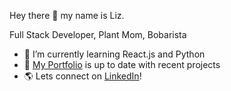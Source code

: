 Hey there 👋 my name is Liz. 

Full Stack Developer, Plant Mom, Bobarista

- 🌱 I’m currently learning React.js and Python
- 🌻 [My Portfolio](https://dieterichelizabeth.github.io/chakra-portfolio/) is up to date with recent projects
- 🌎 Lets connect on [LinkedIn](https://www.linkedin.com/in/elizabeth-dieterich-067b55a8/)!


